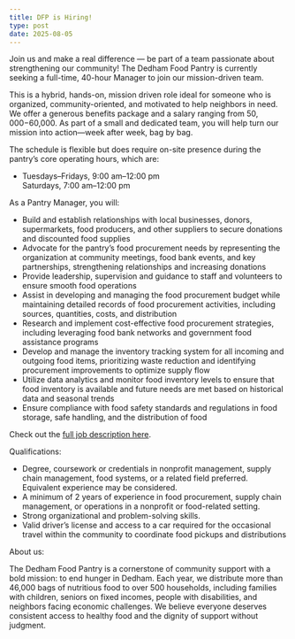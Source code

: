 ```yaml
---
title: DFP is Hiring!
type: post
date: 2025-08-05
---
```

Join us and make a real difference — be part of a team passionate about strengthening our community!
The Dedham Food Pantry is currently seeking a full-time, 40-hour Manager to join our mission-driven team.

This is a hybrid, hands-on, mission driven role ideal for someone who is organized, community-oriented, and motivated to help neighbors in need.
We offer a generous benefits package and a salary ranging from $50,000-$60,000.
As part of a small and dedicated team, you will help turn our mission into action—week after week, bag by bag.

The schedule is flexible but does require on-site presence during the pantry’s core operating hours, which are:

* Tuesdays–Fridays, 9:00 am–12:00 pm<br>Saturdays, 7:00 am–12:00 pm

As a Pantry Manager, you will:

* Build and establish relationships with local businesses, donors, supermarkets, food producers, and other suppliers to secure donations and discounted food supplies
* Advocate for the pantry’s food procurement needs by representing the organization at community meetings, food bank events, and key partnerships, strengthening relationships and increasing donations
* Provide leadership, supervision and guidance to staff and volunteers to ensure smooth food operations
* Assist in developing and managing the food procurement budget while maintaining detailed records of food procurement activities, including sources, quantities, costs, and distribution
* Research and implement cost-effective food procurement strategies, including leveraging food bank networks and government food assistance programs
* Develop and manage the inventory tracking system for all incoming and outgoing food items, prioritizing waste reduction and identifying procurement improvements to optimize supply flow
* Utilize data analytics and monitor food inventory levels to ensure that food inventory is available and future needs are met based on historical data and seasonal trends
* Ensure compliance with food safety standards and regulations in food storage, safe handling, and the distribution of food

Check out the [full job description here](Manager-Job-Description-July-2025.pdf).

Qualifications:

* Degree, coursework or credentials in nonprofit management, supply chain management, food systems, or a related field preferred. Equivalent experience may be considered.
* A minimum of 2 years of experience in food procurement, supply chain management, or operations in a nonprofit or food-related setting.
* Strong organizational and problem-solving skills.
* Valid driver’s license and access to a car required for the occasional travel within the community to coordinate food pickups and distributions

About us:

The Dedham Food Pantry is a cornerstone of community support with a bold mission: to end hunger in Dedham.
Each year, we distribute more than 46,000 bags of nutritious food to over 500 households, including families with children, seniors on fixed incomes, people with disabilities, and neighbors facing economic challenges.
We believe everyone deserves consistent access to healthy food and the dignity of support without judgment.
